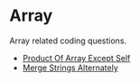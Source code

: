# Array

Array related coding questions.

* [Product Of Array Except Self](./md/product\_of\_array\_except\_self.md)
* [Merge Strings Alternately](./md/merge\_strings\_alternately.md)

